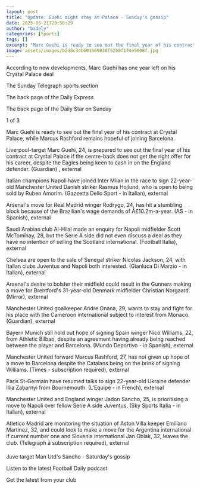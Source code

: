 ```yaml
---
layout: post
title: "Update: Guehi might stay at Palace - Sunday's gossip"
date: 2025-06-21T20:56:29
author: "badely"
categories: [Sports]
tags: []
excerpt: "Marc Guehi is ready to see out the final year of his contract at Crystal Palace if a move to Liverpool does not materialise, while Marcus Rashford rem"
image: assets/images/b2d8c34b601569830f52b0f174e5008f.jpg
---
```


According to new developments, Marc Guehi has one year left on his Crystal Palace deal 

The Sunday Telegraph sports section

The back page of the Daily Express

The back page of the Daily Star on Sunday

1 of 3

Marc Guehi is ready to see out the final year of his contract at Crystal Palace, while Marcus Rashford remains hopeful of joining Barcelona.

Liverpool-target Marc Guehi, 24, is prepared to see out the final year of his contract at Crystal Palace if the centre-back does not get the right offer for his career, despite the Eagles being keen to cash in on the England defender. (Guardian) , external

Italian champions Napoli have joined Inter Milan in the race to sign 22-year-old Manchester United Danish striker Rasmus Hojlund, who is open to being sold by Ruben Amorim. (Gazzetta Dello Sport - in Italian), external

Arsenal's move for Real Madrid winger Rodrygo, 24, has hit a stumbling block because of the Brazilian's wage demands of Â£10.2m-a-year. (AS - in Spanish), external

Saudi Arabian club Al-Hilal made an enquiry for Napoli midfielder Scott McTominay, 28, but the Serie A side did not even discuss a deal as they have no intention of selling the Scotland international. (Football Italia), external 

Chelsea are open to the sale of Senegal striker Nicolas Jackson, 24, with Italian clubs Juventus and Napoli both interested. (Gianluca Di Marzio - in Italian), external

Arsenal's desire to bolster their midfield could result in the Gunners making a move for Brentford's 31-year-old Denmark midfielder Christian Norgaard. (Mirror), external

Manchester United goalkeeper Andre Onana, 29, wants to stay and fight for his place with the Cameroon international subject to interest from Monaco. (Guardian), external

Bayern Munich still hold out hope of signing Spain winger Nico Williams, 22, from Athletic Bilbao, despite an agreement having already being reached between the player and Barcelona. (Mundo Deportivo - in Spanish), external

Manchester United forward Marcus Rashford, 27, has not given up hope of a move to Barcelona despite the Catalans being on the brink of signing Williams. (Times - subscription required), external

Paris St-Germain have resumed talks to sign 22-year-old Ukraine defender Illia Zabarnyi from Bournemouth. (L'Equipe - in French), external 

Manchester United and England winger Jadon Sancho, 25, is prioritising a move to Napoli over fellow Serie A side Juventus. (Sky Sports Italia - in Italian), external

Atletico Madrid are monitoring the situation of Aston Villa keeper Emiliano Martinez, 32, and could look to make a move for the Argentina international if current number one and Slovenia international Jan Oblak, 32, leaves the club. (Telegraph â subscription required), external

Juve target Man Utd's Sancho - Saturday's gossip

Listen to the latest Football Daily podcast

Get the latest from your club


